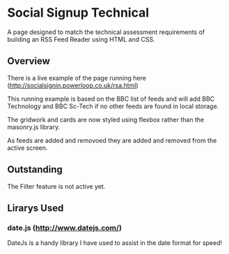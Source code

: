 # Social Signup Technical

A page designed to match the technical assessment requirements of building an RSS Feed Reader using HTML and CSS. 

## Overview

There is a live example of the page running here (http://socialsignin.powerloop.co.uk/rsa.html)

This running example is based on the BBC list of feeds and will add BBC Technology and BBC Sc-Tech if no other feeds are found in local storage.

The gridwork and cards are now styled using flexbox rather than the masonry.js library.

As feeds are added and removoed they are added and removed from the active screen.

## Outstanding

The Filter feature is not active yet.

## Lirarys Used

### date.js (http://www.datejs.com/)

DateJs is a handy library I have used to assist in the date format for speed!